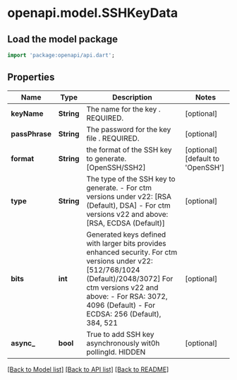 # openapi.model.SSHKeyData

## Load the model package
```dart
import 'package:openapi/api.dart';
```

## Properties
Name | Type | Description | Notes
------------ | ------------- | ------------- | -------------
**keyName** | **String** | The name for the key . REQUIRED. | [optional] 
**passPhrase** | **String** | The password for the key file . REQUIRED. | [optional] 
**format** | **String** | the format of the SSH key to generate. [OpenSSH/SSH2] | [optional] [default to 'OpenSSH']
**type** | **String** | The type of the SSH key to generate.  - For ctm versions under v22: [RSA (Default), DSA] - For ctm versions v22 and above: [RSA, ECDSA (Default)]  | [optional] 
**bits** | **int** | Generated keys defined with larger bits provides enhanced security.  For ctm versions under v22:   [512/768/1024 (Default)/2048/3072]  For ctm versions v22 and above:   - For RSA: 3072, 4096 (Default)   - For ECDSA: 256 (Default), 384, 521  | [optional] 
**async_** | **bool** | True to add SSH key asynchronously wit0h pollingId. HIDDEN | [optional] 

[[Back to Model list]](../README.md#documentation-for-models) [[Back to API list]](../README.md#documentation-for-api-endpoints) [[Back to README]](../README.md)


